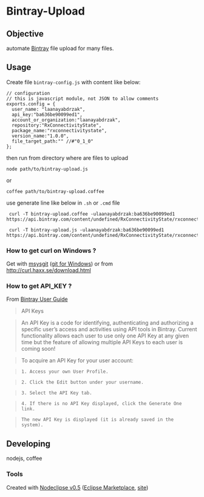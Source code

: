 # Bintray-Upload

## Objective

automate [Bintray](http://bintray.com) file upload for many files.

## Usage

Create file `bintray-config.js` with content like below:

	// configuration
	// this is javascript module, not JSON to allow comments
	exports.config = {
	  user_name: "laanayabdrzak",
	  api_key:"ba636be90099ed1",
	  account_or_organization:"laanayabdrzak",
	  repository:"RxConnectivityState",
	  package_name:"rxconnectivitystate",
	  version_name:"1.0.0",
	  file_target_path:"" //#"0_1_0"
	};
	
then run from directory where are files to upload

	node path/to/bintray-upload.js
	
or		

	coffee path/to/bintray-upload.coffee
	
use generate line like below in `.sh` or `.cmd` file

     curl -T bintray-upload.coffee -ulaanayabdrzak:ba636be90099ed1 https://api.bintray.com/content/undefined/RxConnectivityState/rxconnectivitystate/1.0.0/

     curl -T bintray-upload.js -ulaanayabdrzak:ba636be90099ed1 https://api.bintray.com/content/undefined/RxConnectivityState/rxconnectivitystate/1.0.0/

### How to get curl on Windows ?

Get with [msysgit](http://code.google.com/p/msysgit/downloads/list?q=full+installer+official+git)
 ([git for Windows](http://msysgit.github.io/)) or from <http://curl.haxx.se/download.html>

### How to get API_KEY ?

From [Bintray User Guide](https://bintray.com/docs/bintrayuserguide.html)

> API Keys

> An API Key is a code for identifying, authenticating and authorizing a specific user’s access and activities using API tools in Bintray. Current functionality allows each user to use only one API Key at any given time but the feature of allowing multiple API Keys to each user is coming soon!

> To acquire an API Key for your user account:

>     1. Access your own User Profile.

>     2. Click the Edit button under your username.

>     3. Select the API Key tab.

>     4. If there is no API Key displayed, click the Generate One link.

>     The new API Key is displayed (it is already saved in the system).

## Developing

nodejs, coffee

### Tools

Created with [Nodeclipse v0.5](https://github.com/Nodeclipse/nodeclipse-1)
 ([Eclipse Marketplace](http://marketplace.eclipse.org/content/nodeclipse), [site](http://www.nodeclipse.org))   
